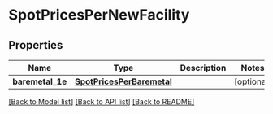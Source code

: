 # SpotPricesPerNewFacility


## Properties
Name | Type | Description | Notes
------------ | ------------- | ------------- | -------------
**baremetal_1e** | [**SpotPricesPerBaremetal**](SpotPricesPerBaremetal.md) |  | [optional] 

[[Back to Model list]](../README.md#documentation-for-models) [[Back to API list]](../README.md#documentation-for-api-endpoints) [[Back to README]](../README.md)


